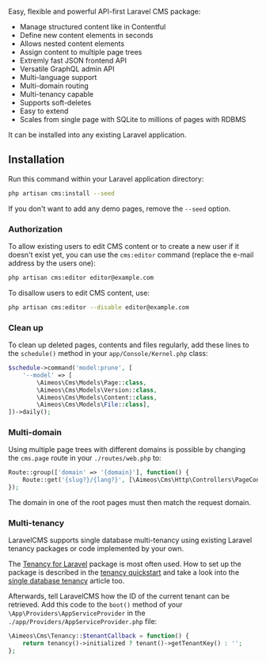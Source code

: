 Easy, flexible and powerful API-first Laravel CMS package:

* Manage structured content like in Contentful
* Define new content elements in seconds
* Allows nested content elements
* Assign content to multiple page trees
* Extremly fast JSON frontend API
* Versatile GraphQL admin API
* Multi-language support
* Multi-domain routing
* Multi-tenancy capable
* Supports soft-deletes
* Easy to extend
* Scales from single page with SQLite to millions of pages with RDBMS

It can be installed into any existing Laravel application.

## Installation

Run this command within your Laravel application directory:

```bash
php artisan cms:install --seed
```

If you don't want to add any demo pages, remove the `--seed` option.

### Authorization

To allow existing users to edit CMS content or to create a new user if it doesn't exist yet, you can use the `cms:editor` command (replace the e-mail address by the users one):

```bash
php artisan cms:editor editor@example.com
```

To disallow users to edit CMS content, use:

```bash
php artisan cms:editor --disable editor@example.com
```

### Clean up

To clean up deleted pages, contents and files regularly, add these lines to the `schedule()` method in your `app/Console/Kernel.php` class:

```php
$schedule->command('model:prune', [
    '--model' => [
        \Aimeos\Cms\Models\Page::class,
        \Aimeos\Cms\Models\Version::class,
        \Aimeos\Cms\Models\Content::class,
        \Aimeos\Cms\Models\File::class],
])->daily();
```

### Multi-domain

Using multiple page trees with different domains is possible by changing the `cms.page` route in your `./routes/web.php` to:

```php
Route::group(['domain' => '{domain}'], function() {
    Route::get('{slug?}/{lang?}', [\Aimeos\Cms\Http\Controllers\PageController::class, 'index'])->name('cms.page');
});
```

The domain in one of the root pages must then match the request domain.

### Multi-tenancy

LaravelCMS supports single database multi-tenancy using existing Laravel tenancy packages or code implemented by your own.

The [Tenancy for Laravel](https://tenancyforlaravel.com/) package is most often used. How to set up the package is described in the [tenancy quickstart](https://tenancyforlaravel.com/docs/v3/quickstart) and take a look into the [single database tenancy](https://tenancyforlaravel.com/docs/v3/single-database-tenancy) article too.

Afterwards, tell LaravelCMS how the ID of the current tenant can be retrieved. Add this code to the `boot()` method of your `\App\Providers\AppServiceProvider` in the `./app/Providers/AppServiceProvider.php` file:

```php
\Aimeos\Cms\Tenancy::$tenantCallback = function() {
    return tenancy()->initialized ? tenant()->getTenantKey() : '';
};
```
